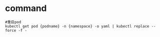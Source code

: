 # command

```
#重启pod
kubectl get pod {podname} -n {namespace} -o yaml | kubectl replace --force -f -

```

